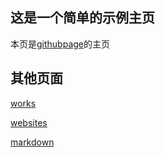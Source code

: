 ## 这是一个简单的示例主页
本页是[githubpage](https://blog.ccandle.top/githubpage/)的主页
## 其他页面
[works](/githubpage/works)

[websites](/githubpage/websites)

[markdown](/githubpage/markdown)